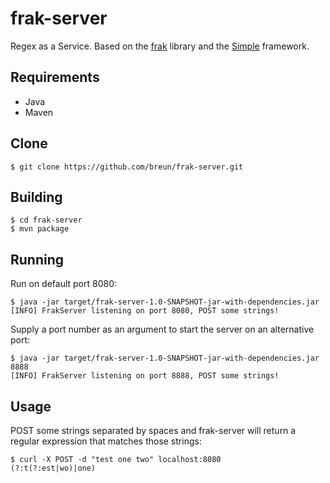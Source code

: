 frak-server
===========

Regex as a Service. Based on the [frak](https://github.com/noprompt/frak) library and the [Simple](http://www.simpleframework.org/) framework.

Requirements
------------

* Java
* Maven

Clone
-----

    $ git clone https://github.com/breun/frak-server.git

Building
--------

    $ cd frak-server
    $ mvn package
    
Running
-------

Run on default port 8080:

    $ java -jar target/frak-server-1.0-SNAPSHOT-jar-with-dependencies.jar
    [INFO] FrakServer listening on port 8080, POST some strings!

Supply a port number as an argument to start the server on an alternative port:

    $ java -jar target/frak-server-1.0-SNAPSHOT-jar-with-dependencies.jar 8888
    [INFO] FrakServer listening on port 8888, POST some strings!
    
Usage
-----

POST some strings separated by spaces and frak-server will return a regular expression that matches those strings:

    $ curl -X POST -d "test one two" localhost:8080
    (?:t(?:est|wo)|one)